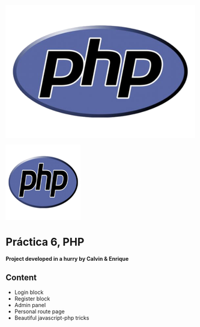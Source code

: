 ![](https://raw.githubusercontent.com/edroque93/PHPpr6/master/img/php-logo.png)

<img src="https://raw.githubusercontent.com/edroque93/PHPpr6/master/img/php-logo.png" alt="Drawing" width="200px" height="200px" />

Práctica 6, PHP
======

**Project developed in a hurry by Calvin & Enrique**

Content
------
- Login block
- Register block
- Admin panel
- Personal route page
- Beautiful javascript-php tricks
